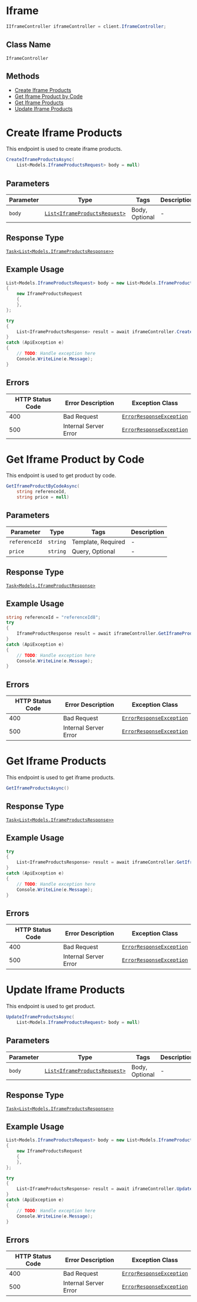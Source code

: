 # Iframe

```csharp
IIframeController iframeController = client.IframeController;
```

## Class Name

`IframeController`

## Methods

* [Create Iframe Products](../../doc/controllers/iframe.md#create-iframe-products)
* [Get Iframe Product by Code](../../doc/controllers/iframe.md#get-iframe-product-by-code)
* [Get Iframe Products](../../doc/controllers/iframe.md#get-iframe-products)
* [Update Iframe Products](../../doc/controllers/iframe.md#update-iframe-products)


# Create Iframe Products

This endpoint is used to create iframe products.

```csharp
CreateIframeProductsAsync(
    List<Models.IframeProductsRequest> body = null)
```

## Parameters

| Parameter | Type | Tags | Description |
|  --- | --- | --- | --- |
| `body` | [`List<IframeProductsRequest>`](../../doc/models/iframe-products-request.md) | Body, Optional | - |

## Response Type

[`Task<List<Models.IframeProductsResponse>>`](../../doc/models/iframe-products-response.md)

## Example Usage

```csharp
List<Models.IframeProductsRequest> body = new List<Models.IframeProductsRequest>
{
    new IframeProductsRequest
    {
    },
};

try
{
    List<IframeProductsResponse> result = await iframeController.CreateIframeProductsAsync(body);
}
catch (ApiException e)
{
    // TODO: Handle exception here
    Console.WriteLine(e.Message);
}
```

## Errors

| HTTP Status Code | Error Description | Exception Class |
|  --- | --- | --- |
| 400 | Bad Request | [`ErrorResponseException`](../../doc/models/error-response-exception.md) |
| 500 | Internal Server Error | [`ErrorResponseException`](../../doc/models/error-response-exception.md) |


# Get Iframe Product by Code

This endpoint is used to get product by code.

```csharp
GetIframeProductByCodeAsync(
    string referenceId,
    string price = null)
```

## Parameters

| Parameter | Type | Tags | Description |
|  --- | --- | --- | --- |
| `referenceId` | `string` | Template, Required | - |
| `price` | `string` | Query, Optional | - |

## Response Type

[`Task<Models.IframeProductResponse>`](../../doc/models/iframe-product-response.md)

## Example Usage

```csharp
string referenceId = "referenceId8";
try
{
    IframeProductResponse result = await iframeController.GetIframeProductByCodeAsync(referenceId, null);
}
catch (ApiException e)
{
    // TODO: Handle exception here
    Console.WriteLine(e.Message);
}
```

## Errors

| HTTP Status Code | Error Description | Exception Class |
|  --- | --- | --- |
| 400 | Bad Request | [`ErrorResponseException`](../../doc/models/error-response-exception.md) |
| 500 | Internal Server Error | [`ErrorResponseException`](../../doc/models/error-response-exception.md) |


# Get Iframe Products

This endpoint is used to get iframe products.

```csharp
GetIframeProductsAsync()
```

## Response Type

[`Task<List<Models.IframeProductsResponse>>`](../../doc/models/iframe-products-response.md)

## Example Usage

```csharp
try
{
    List<IframeProductsResponse> result = await iframeController.GetIframeProductsAsync();
}
catch (ApiException e)
{
    // TODO: Handle exception here
    Console.WriteLine(e.Message);
}
```

## Errors

| HTTP Status Code | Error Description | Exception Class |
|  --- | --- | --- |
| 400 | Bad Request | [`ErrorResponseException`](../../doc/models/error-response-exception.md) |
| 500 | Internal Server Error | [`ErrorResponseException`](../../doc/models/error-response-exception.md) |


# Update Iframe Products

This endpoint is used to get product.

```csharp
UpdateIframeProductsAsync(
    List<Models.IframeProductsRequest> body = null)
```

## Parameters

| Parameter | Type | Tags | Description |
|  --- | --- | --- | --- |
| `body` | [`List<IframeProductsRequest>`](../../doc/models/iframe-products-request.md) | Body, Optional | - |

## Response Type

[`Task<List<Models.IframeProductsResponse>>`](../../doc/models/iframe-products-response.md)

## Example Usage

```csharp
List<Models.IframeProductsRequest> body = new List<Models.IframeProductsRequest>
{
    new IframeProductsRequest
    {
    },
};

try
{
    List<IframeProductsResponse> result = await iframeController.UpdateIframeProductsAsync(body);
}
catch (ApiException e)
{
    // TODO: Handle exception here
    Console.WriteLine(e.Message);
}
```

## Errors

| HTTP Status Code | Error Description | Exception Class |
|  --- | --- | --- |
| 400 | Bad Request | [`ErrorResponseException`](../../doc/models/error-response-exception.md) |
| 500 | Internal Server Error | [`ErrorResponseException`](../../doc/models/error-response-exception.md) |

